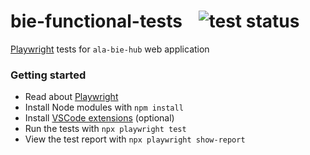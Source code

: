 # bie-functional-tests &nbsp;&nbsp; ![test status](https://github.com/nickdos/ala-bie-hub/actions/workflows/e2e.yml/badge.svg)
[Playwright](https://playwright.dev/) tests for `ala-bie-hub` web application


### Getting started

- Read about [Playwright](https://playwright.dev/)
- Install Node modules with `npm install`
- Install [VSCode extensions](https://playwright.dev/docs/getting-started-vscode) (optional)
- Run the tests with `npx playwright test`
- View the test report with `npx playwright show-report` 
